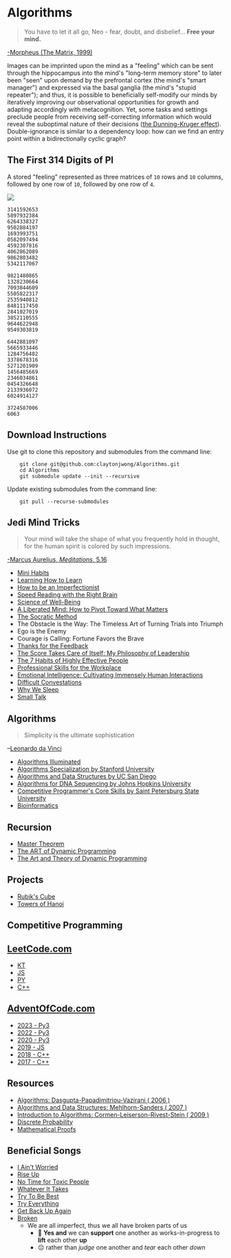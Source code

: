 # Algorithms
> You have to let it all go, Neo - fear, doubt, and disbelief...  **Free your mind.**
>
[-Morpheus (The Matrix, 1999)](https://en.wikipedia.org/wiki/The_Matrix)

Images can be imprinted upon the mind as a "feeling" which can be sent through the hippocampus into the mind's "long-term memory store" to later been "seen" upon demand by the prefrontal cortex (the mind's "smart manager") and expressed via the basal ganglia (the mind's "stupid repeater"); and thus, it is possible to beneficially self-modify our minds by iteratively improving our observational opportunities for growth and adapting accordingly with metacognition.  Yet, some tasks and settings preclude people from receiving self-correcting information which would reveal the suboptimal nature of their decisions ([the Dunning-Kruger effect](https://en.wikipedia.org/wiki/Dunning-Kruger_effect)).  Double-ignorance is similar to a dependency loop: how can we find an entry point within a bidirectionally cyclic graph?

## The First 314 Digits of PI

A stored "feeling" represented as three matrices of `10` rows and `10` columns, followed by one row of `10`, followed by one row of `4`.

![](first_314_digits_of_PI.png)

```
3141592653
5897932384
6264338327
9502884197
1693993751
0582097494
4592307816
4062862089
9862803482
5342117067

9821480865
1328230664
7093844609
5505822317
2535940812
8481117450
2841027019
3852110555
9644622948
9549303819

6442881097
5665933446
1284756482
3378678316
5271201909
1456485669
2346034861
0454326648
2133936072
6024914127

3724587006
6063
```

## Download Instructions
Use git to clone this repository and submodules from the command line:

```
    git clone git@github.com:claytonjwong/Algorithms.git
    cd Algorithms
    git submodule update --init --recursive
```

Update existing submodules from the command line:

```
    git pull --recurse-submodules
```

## Jedi Mind Tricks

> Your mind will take the shape of what you frequently hold in thought, for the human spirit is colored by such impressions.
>
[-Marcus Aurelius, *Meditations*, 5.16](https://en.wikipedia.org/wiki/Meditations)

* [Mini Habits](https://claytonjwong.github.io/mini-habits/)
* [Learning How to Learn](https://claytonjwong.github.io/learning/)
* [How to be an Imperfectionist](https://claytonjwong.github.io/imperfectionist/)
* [Speed Reading with the Right Brain](https://claytonjwong.github.io/reading/)
* [Science of Well-Being](https://claytonjwong.github.io/wellness/)
* [A Liberated Mind: How to Pivot Toward What Matters](https://claytonjwong.github.io/ACT/)
* [The Socratic Method](https://claytonjwong.github.io/socratic-method/)
* The Obstacle is the Way: The Timeless Art of Turning Trials into Triumph
* Ego is the Enemy
* Courage is Calling: Fortune Favors the Brave
* [Thanks for the Feedback](https://claytonjwong.github.io/feedback/)
* [The Score Takes Care of Itself: My Philosophy of Leadership](https://claytonjwong.github.io/bill-walsh/)
* [The 7 Habits of Highly Effective People](https://claytonjwong.github.io/seven-habits/)
* [Professional Skills for the Workplace](https://claytonjwong.github.io/professional-skills-for-the-workplace/)
* [Emotional Intelligence: Cultivating Immensely Human Interactions](https://claytonjwong.github.io/emotional-intelligence/)
* [Difficult Convestations](https://claytonjwong.github.io/difficult-conversations/)
* [Why We Sleep](https://claytonjwong.github.io/sleep/)
* [Small Talk](https://github.com/claytonjwong/small-talk)

## Algorithms

> Simplicity is the ultimate sophistication
>
–[Leonardo da Vinci](https://en.wikipedia.org/wiki/Leonardo_da_Vinci)

* [Algorithms Illuminated](https://www.github.com/claytonjwong/Algorithms-Illuminated/)
* [Algorithms Specialization by Stanford University](https://claytonjwong.github.io/Algorithms-Stanford/)
* [Algorithms and Data Structures by UC San Diego](https://claytonjwong.github.io/Algorithms-UCSanDiego/)
* [Algorithms for DNA Sequencing by Johns Hopkins University](https://claytonjwong.github.io/Algorithms-DNA-Sequencing/)
* [Competitive Programmer's Core Skills by Saint Petersburg State University](https://claytonjwong.github.io/competitive-programming/)
* [Bioinformatics](https://github.com/claytonjwong/algo-bioinformatics)

## Recursion
* [Master Theorem](https://claytonjwong.github.io/Master-Theorem/)
* [The ART of Dynamic Programming](https://claytonjwong.github.io/The-ART-of-Dynamic-Programming/)
* [The Art and Theory of Dynamic Programming](https://www.academia.edu/8817530/The_Art_and_Theory_of_Dynamic_Programming)

## Projects
* [Rubik's Cube](https://claytonjwong.github.io/rubiks-cube/)
* [Towers of Hanoi](https://claytonjwong.github.io/Towers-Of-Hanoi/)

## Competitive Programming
## [LeetCode.com](https://leetcode.com/claytonjwong/)
* [KT](https://github.com/claytonjwong/leetcode-kt)
* [JS](https://github.com/claytonjwong/leetcode-js)
* [PY](https://github.com/claytonjwong/leetcode-py)
* [C++](https://github.com/claytonjwong/leetcode)

## [AdventOfCode.com](https://www.adventofcode.com/)

* [2023 - Py3](https://claytonjwong.github.io/advent-of-code/2023/)
* [2022 - Py3](https://claytonjwong.github.io/advent-of-code/2022/)
* [2020 - Py3](https://claytonjwong.github.io/advent-of-code/2020/)
* [2019 - JS](https://claytonjwong.github.io/advent-of-code/2019/)
* [2018 - C++](https://github.com/claytonjwong/advent-of-code/tree/master/2018)
* [2017 - C++](https://github.com/claytonjwong/advent-of-code/tree/master/2017)

## Resources
* [Algorithms: Dasgupta-Papadimitriou-Vazirani ( 2006 )](https://github.com/claytonjwong/Algorithms-Stanford/tree/master/documentation/Dasgupta-Papadimitriou-Vazirani.pdf)
* [Algorithms and Data Structures: Mehlhorn-Sanders ( 2007 )](https://github.com/claytonjwong/Algorithms-Stanford/tree/master/documentation/Mehlhorn-Sanders-Toolbox.pdf)
* [Introduction to Algorithms: Cormen-Leiserson-Rivest-Stein ( 2009 )](https://en.wikipedia.org/wiki/Introduction_to_Algorithms)
* [Discrete Probability](https://en.wikibooks.org/wiki/High_School_Mathematics_Extensions/Discrete_Probability)
* [Mathematical Proofs](https://en.wikibooks.org/wiki/High_School_Mathematics_Extensions/Mathematical_Proofs)

## Beneficial Songs
* [I Ain't Worried](https://www.youtube.com/watch?v=mNEUkkoUoIA)
* [Rise Up](https://www.youtube.com/watch?v=x12CWu3V0lg)
* [No Time for Toxic People](https://www.youtube.com/watch?v=wJt2qKPZpsk)
* [Whatever It Takes](https://www.youtube.com/watch?v=gOsM-DYAEhY)
* [Try To Be Best](https://www.youtube.com/watch?v=oomCIXGzsR0)
* [Try Everything](https://www.youtube.com/watch?v=c6rP-YP4c5I)
* [Get Back Up Again](https://www.youtube.com/watch?v=IFuFm0m2wj0)
* [Broken](https://www.youtube.com/watch?v=qr1-WpWOUk8)
  * We are all imperfect, thus we all have broken parts of us
    * 🙂 **Yes and** we can **support** one another as works-in-progress to **lift** each other **up**
    * 😔 rather than *judge* one another and *tear* each other *down*